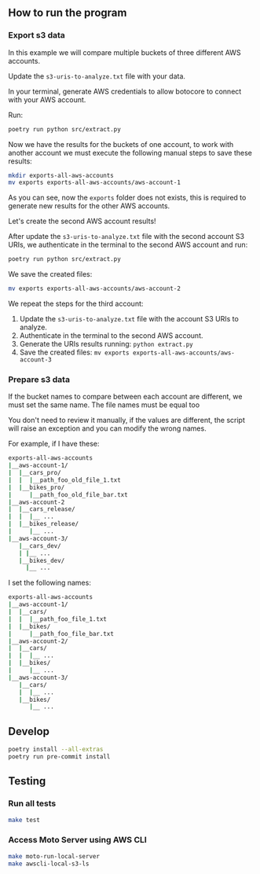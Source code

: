 ## How to run the program

### Export s3 data

In this example we will compare multiple buckets of three different AWS accounts.

Update the `s3-uris-to-analyze.txt` file with your data.

In your terminal, generate AWS credentials to allow botocore to connect with your AWS account.

Run:

```bash
poetry run python src/extract.py
```

Now we have the results for the buckets of one account, to work with another account we must execute the following manual steps to save these results:

```bash
mkdir exports-all-aws-accounts
mv exports exports-all-aws-accounts/aws-account-1
```

As you can see, now the `exports` folder does not exists, this is required to generate new results for the other AWS accounts.

Let's create the second AWS account results!

After update the `s3-uris-to-analyze.txt` file with the second account S3 URIs, we authenticate in the terminal to the second AWS account and run:

```bash
poetry run python src/extract.py
```

We save the created files:

```bash
mv exports exports-all-aws-accounts/aws-account-2
```

We repeat the steps for the third account:

1. Update the `s3-uris-to-analyze.txt` file with the account S3 URIs to analyze.
2. Authenticate in the terminal to the second AWS account.
3. Generate the URIs results running: `python extract.py`
4. Save the created files: `mv exports exports-all-aws-accounts/aws-account-3`

### Prepare s3 data

If the bucket names to compare between each account are different, we must set the same name. The file names must be equal too

You don't need to review it manually, if the values are different, the script will raise an exception and you can modify the wrong names.

For example, if I have these:

```bash
exports-all-aws-accounts
|__aws-account-1/
|  |__cars_pro/
|  |  |__path_foo_old_file_1.txt
|  |__bikes_pro/
|     |__path_foo_old_file_bar.txt
|__aws-account-2
|  |__cars_release/
|  |  |__ ...
|  |__bikes_release/
|     |__ ...
|__aws-account-3/
   |__cars_dev/
   | |__ ...
   |__bikes_dev/
     |__ ...
```

I set the following names:

```bash
exports-all-aws-accounts
|__aws-account-1/
|  |__cars/
|  |  |__path_foo_file_1.txt
|  |__bikes/
|     |__path_foo_file_bar.txt
|__aws-account-2/
|  |__cars/
|  |  |__ ...
|  |__bikes/
|     |__ ...
|__aws-account-3/
   |__cars/
   |  |__ ...
   |__bikes/
      |__ ...
```

## Develop

```bash
poetry install --all-extras
poetry run pre-commit install
```

## Testing

### Run all tests

```bash
make test
```

### Access Moto Server using AWS CLI

```bash
make moto-run-local-server
make awscli-local-s3-ls
```
